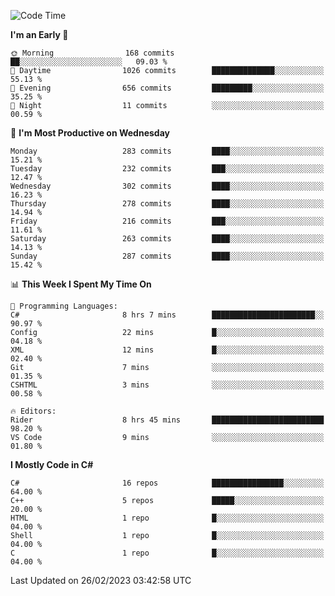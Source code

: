 <!--START_SECTION:waka-->
![Code Time](http://img.shields.io/badge/Code%20Time-949%20hrs%2027%20mins-blue)

**I'm an Early 🐤** 

```text
🌞 Morning                168 commits         ██░░░░░░░░░░░░░░░░░░░░░░░   09.03 % 
🌆 Daytime                1026 commits        ██████████████░░░░░░░░░░░   55.13 % 
🌃 Evening                656 commits         █████████░░░░░░░░░░░░░░░░   35.25 % 
🌙 Night                  11 commits          ░░░░░░░░░░░░░░░░░░░░░░░░░   00.59 % 
```
📅 **I'm Most Productive on Wednesday** 

```text
Monday                   283 commits         ████░░░░░░░░░░░░░░░░░░░░░   15.21 % 
Tuesday                  232 commits         ███░░░░░░░░░░░░░░░░░░░░░░   12.47 % 
Wednesday                302 commits         ████░░░░░░░░░░░░░░░░░░░░░   16.23 % 
Thursday                 278 commits         ████░░░░░░░░░░░░░░░░░░░░░   14.94 % 
Friday                   216 commits         ███░░░░░░░░░░░░░░░░░░░░░░   11.61 % 
Saturday                 263 commits         ████░░░░░░░░░░░░░░░░░░░░░   14.13 % 
Sunday                   287 commits         ████░░░░░░░░░░░░░░░░░░░░░   15.42 % 
```


📊 **This Week I Spent My Time On** 

```text
💬 Programming Languages: 
C#                       8 hrs 7 mins        ███████████████████████░░   90.97 % 
Config                   22 mins             █░░░░░░░░░░░░░░░░░░░░░░░░   04.18 % 
XML                      12 mins             █░░░░░░░░░░░░░░░░░░░░░░░░   02.40 % 
Git                      7 mins              ░░░░░░░░░░░░░░░░░░░░░░░░░   01.35 % 
CSHTML                   3 mins              ░░░░░░░░░░░░░░░░░░░░░░░░░   00.58 % 

🔥 Editors: 
Rider                    8 hrs 45 mins       █████████████████████████   98.20 % 
VS Code                  9 mins              ░░░░░░░░░░░░░░░░░░░░░░░░░   01.80 % 
```

**I Mostly Code in C#** 

```text
C#                       16 repos            ████████████████░░░░░░░░░   64.00 % 
C++                      5 repos             █████░░░░░░░░░░░░░░░░░░░░   20.00 % 
HTML                     1 repo              █░░░░░░░░░░░░░░░░░░░░░░░░   04.00 % 
Shell                    1 repo              █░░░░░░░░░░░░░░░░░░░░░░░░   04.00 % 
C                        1 repo              █░░░░░░░░░░░░░░░░░░░░░░░░   04.00 % 
```




 Last Updated on 26/02/2023 03:42:58 UTC
<!--END_SECTION:waka-->
